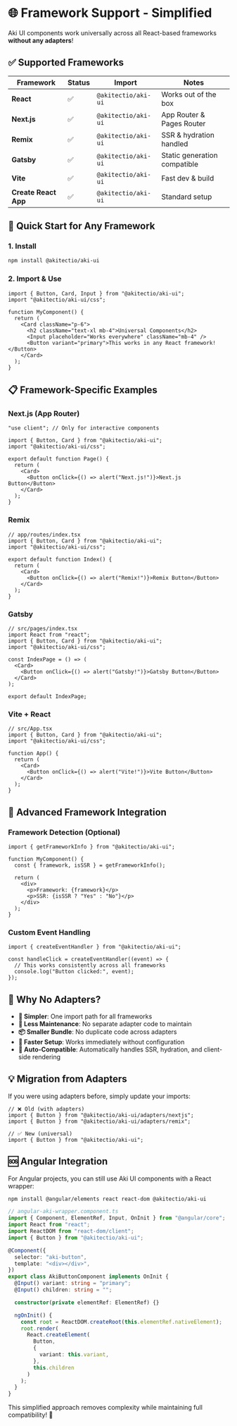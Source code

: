# 🌐 Framework Support - Simplified

Aki UI components work universally across all React-based frameworks **without any adapters**!

## ✅ Supported Frameworks

| Framework            | Status | Import              | Notes                        |
| -------------------- | ------ | ------------------- | ---------------------------- |
| **React**            | ✅     | `@akitectio/aki-ui` | Works out of the box         |
| **Next.js**          | ✅     | `@akitectio/aki-ui` | App Router & Pages Router    |
| **Remix**            | ✅     | `@akitectio/aki-ui` | SSR & hydration handled      |
| **Gatsby**           | ✅     | `@akitectio/aki-ui` | Static generation compatible |
| **Vite**             | ✅     | `@akitectio/aki-ui` | Fast dev & build             |
| **Create React App** | ✅     | `@akitectio/aki-ui` | Standard setup               |

## 🚀 Quick Start for Any Framework

### 1. Install

```bash
npm install @akitectio/aki-ui
```

### 2. Import & Use

```tsx
import { Button, Card, Input } from "@akitectio/aki-ui";
import "@akitectio/aki-ui/css";

function MyComponent() {
  return (
    <Card className="p-6">
      <h2 className="text-xl mb-4">Universal Components</h2>
      <Input placeholder="Works everywhere" className="mb-4" />
      <Button variant="primary">This works in any React framework!</Button>
    </Card>
  );
}
```

## 📋 Framework-Specific Examples

### Next.js (App Router)

```tsx
"use client"; // Only for interactive components

import { Button, Card } from "@akitectio/aki-ui";
import "@akitectio/aki-ui/css";

export default function Page() {
  return (
    <Card>
      <Button onClick={() => alert("Next.js!")}>Next.js Button</Button>
    </Card>
  );
}
```

### Remix

```tsx
// app/routes/index.tsx
import { Button, Card } from "@akitectio/aki-ui";
import "@akitectio/aki-ui/css";

export default function Index() {
  return (
    <Card>
      <Button onClick={() => alert("Remix!")}>Remix Button</Button>
    </Card>
  );
}
```

### Gatsby

```tsx
// src/pages/index.tsx
import React from "react";
import { Button, Card } from "@akitectio/aki-ui";
import "@akitectio/aki-ui/css";

const IndexPage = () => (
  <Card>
    <Button onClick={() => alert("Gatsby!")}>Gatsby Button</Button>
  </Card>
);

export default IndexPage;
```

### Vite + React

```tsx
// src/App.tsx
import { Button, Card } from "@akitectio/aki-ui";
import "@akitectio/aki-ui/css";

function App() {
  return (
    <Card>
      <Button onClick={() => alert("Vite!")}>Vite Button</Button>
    </Card>
  );
}
```

## 🔧 Advanced Framework Integration

### Framework Detection (Optional)

```tsx
import { getFrameworkInfo } from "@akitectio/aki-ui";

function MyComponent() {
  const { framework, isSSR } = getFrameworkInfo();

  return (
    <div>
      <p>Framework: {framework}</p>
      <p>SSR: {isSSR ? "Yes" : "No"}</p>
    </div>
  );
}
```

### Custom Event Handling

```tsx
import { createEventHandler } from "@akitectio/aki-ui";

const handleClick = createEventHandler((event) => {
  // This works consistently across all frameworks
  console.log("Button clicked:", event);
});
```

## 🎯 Why No Adapters?

- **🎯 Simpler**: One import path for all frameworks
- **🔧 Less Maintenance**: No separate adapter code to maintain
- **📦 Smaller Bundle**: No duplicate code across adapters
- **🚀 Faster Setup**: Works immediately without configuration
- **🔄 Auto-Compatible**: Automatically handles SSR, hydration, and client-side rendering

## 💡 Migration from Adapters

If you were using adapters before, simply update your imports:

```tsx
// ❌ Old (with adapters)
import { Button } from "@akitectio/aki-ui/adapters/nextjs";
import { Button } from "@akitectio/aki-ui/adapters/remix";

// ✅ New (universal)
import { Button } from "@akitectio/aki-ui";
```

## 🆘 Angular Integration

For Angular projects, you can still use Aki UI components with a React wrapper:

```bash
npm install @angular/elements react react-dom @akitectio/aki-ui
```

```typescript
// angular-aki-wrapper.component.ts
import { Component, ElementRef, Input, OnInit } from "@angular/core";
import React from "react";
import ReactDOM from "react-dom/client";
import { Button } from "@akitectio/aki-ui";

@Component({
  selector: "aki-button",
  template: "<div></div>",
})
export class AkiButtonComponent implements OnInit {
  @Input() variant: string = "primary";
  @Input() children: string = "";

  constructor(private elementRef: ElementRef) {}

  ngOnInit() {
    const root = ReactDOM.createRoot(this.elementRef.nativeElement);
    root.render(
      React.createElement(
        Button,
        {
          variant: this.variant,
        },
        this.children
      )
    );
  }
}
```

This simplified approach removes complexity while maintaining full compatibility! 🎉
